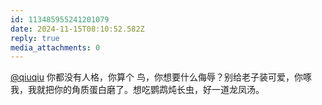 ```yaml
---
id: 113485955241201079
date: 2024-11-15T08:10:52.582Z
reply: true
media_attachments: 0
---
```


[@qiuqiu](https://m-i.im/@qiuqiu) 你都没有人格，你算个 鸟，你想要什么侮辱？别给老子装可爱，你啄我，我就把你的角质蛋白磨了。想吃鹦鹉炖长虫，好一道龙凤汤。

